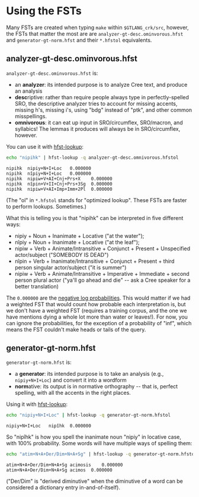 Using the FSTs
==============

Many FSTs are created when typing `make` within `$GTLANG_crk/src`,
however, the FSTs that matter the most are are
`analyzer-gt-desc.ominvorous.hfst` and `generator-gt-norm.hfst` and
their `*.hfstol` equivalents.


analyzer-gt-desc.ominvorous.hfst
--------------------------------

`analyzer-gt-desc.ominvorous.hfst` is:

  - an **analyzer**: its intended purpose is to analyze Cree text, and produce an analysis
  - **desc**riptive: rather than require people always type in
    perfectly-spelled SRO, the descriptive analyzer tries to account for
    missing accents, missing h's, missing i's, using "bdg" instead of
    "ptk", and other common misspellings.
  - **omnivorous**: it can eat up input in SRO/circumflex, SRO/macron, and syllabics! The lemmas it produces will always be in SRO/circumflex, however.

You can use it with [hfst-lookup]:

```sh
echo "nipihk" | hfst-lookup -q analyzer-gt-desc.omnivorous.hfstol
```

```
nipihk	nipiy+N+I+Loc	0.000000
nipihk	nîpiy+N+I+Loc	0.000000
nipihk	nipiw+V+AI+Cnj+Prs+X	0.000000
nipihk	nîpin+V+II+Cnj+Prs+3Sg	0.000000
nipihk	nipiw+V+AI+Imp+Imm+2Pl	0.000000
```

(The "ol" in `*.hfstol` stands for "optimized lookup". These FSTs are faster to perform lookups. Sometimes.)

What this is telling you is that "nipihk" can be interpreted in five different ways:

 - nipiy + Noun + Inanimate + Locative ("at the water");
 - nîpiy + Noun + Inanimate + Locative ("at the leaf");
 - nipiw + Verb + Animate/Intransitive + Conjunct + Present + Unspecified actor/subject ("SOMEBODY IS DEAD")
 - nîpin + Verb + Inanimate/Intransitive + Conjunct + Present + third person singular actor/subject ("it is summer")
 - nipiw + Verb + Animate/Intransitive + Imperative + Immediate + second person plural actor ("ya'll go ahead and die" -- ask a Cree speaker for a better translation)

The `0.000000` are the [negative log probabilities][neglogprob]. This would matter if we had a weighted FST that would count how probable each interpretation is, but we don't have a weighted FST (requires a training corpus, and the one we have mentions dying a whole lot more than water or leaves!). For now, you can ignore the probabilities, for the exception of a probability of "inf", which means the FST couldn't make heads or tails of the query.

generator-gt-norm.hfst
----------------------

`generator-gt-norm.hfst` is:

 - a **generator**: its intended purpose is to take an analysis (e.g.,
   `nipiy+N+I+Loc`) and convert it into a wordform
 - **norm**ative: its output is in normative orthography -- that is, perfect spelling, with all the accents in the right places.

Using it with [hfst-lookup]:

```sh
echo "nipiy+N+I+Loc" | hfst-lookup -q generator-gt-norm.hfstol
```
```
nipiy+N+I+Loc	nipîhk	0.000000
```

So "nipîhk" is how you spell the inanimate noun "nipiy" in locative case, with 100% probability. Some words will have multiple ways of spelling them:

```sh
echo "atim+N+A+Der/Dim+N+A+Sg" | hfst-lookup -q generator-gt-norm.hfstol
```
```
atim+N+A+Der/Dim+N+A+Sg	acimosis	0.000000
atim+N+A+Der/Dim+N+A+Sg	acimos	0.000000
```

("Der/Dim" is "derived diminutive" when the diminutive of a word can be considered a dictionary entry in-and-of-itself).


[hfst-lookup]: https://github.com/hfst/hfst/wiki/HfstLookUp
[neglogprob]: https://en.wikipedia.org/wiki/Log_probability
